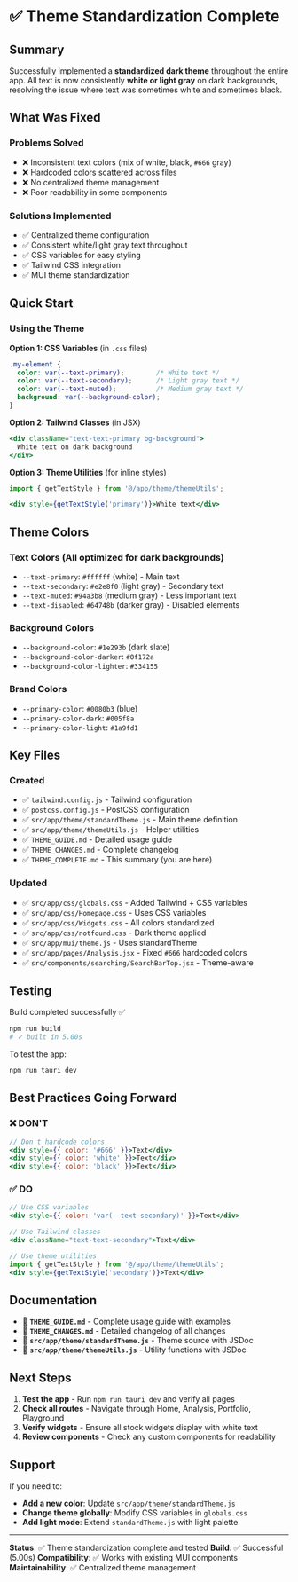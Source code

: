 # ✅ Theme Standardization Complete

## Summary
Successfully implemented a **standardized dark theme** throughout the entire app. All text is now consistently **white or light gray** on dark backgrounds, resolving the issue where text was sometimes white and sometimes black.

## What Was Fixed

### Problems Solved
- ❌ Inconsistent text colors (mix of white, black, `#666` gray)
- ❌ Hardcoded colors scattered across files
- ❌ No centralized theme management
- ❌ Poor readability in some components

### Solutions Implemented
- ✅ Centralized theme configuration
- ✅ Consistent white/light gray text throughout
- ✅ CSS variables for easy styling
- ✅ Tailwind CSS integration
- ✅ MUI theme standardization

## Quick Start

### Using the Theme

**Option 1: CSS Variables** (in `.css` files)
```css
.my-element {
  color: var(--text-primary);        /* White text */
  color: var(--text-secondary);      /* Light gray text */
  color: var(--text-muted);          /* Medium gray text */
  background: var(--background-color);
}
```

**Option 2: Tailwind Classes** (in JSX)
```jsx
<div className="text-text-primary bg-background">
  White text on dark background
</div>
```

**Option 3: Theme Utilities** (for inline styles)
```jsx
import { getTextStyle } from '@/app/theme/themeUtils';

<div style={getTextStyle('primary')}>White text</div>
```

## Theme Colors

### Text Colors (All optimized for dark backgrounds)
- `--text-primary`: `#ffffff` (white) - Main text
- `--text-secondary`: `#e2e8f0` (light gray) - Secondary text
- `--text-muted`: `#94a3b8` (medium gray) - Less important text
- `--text-disabled`: `#64748b` (darker gray) - Disabled elements

### Background Colors
- `--background-color`: `#1e293b` (dark slate)
- `--background-color-darker`: `#0f172a`
- `--background-color-lighter`: `#334155`

### Brand Colors
- `--primary-color`: `#0080b3` (blue)
- `--primary-color-dark`: `#005f8a`
- `--primary-color-light`: `#1a9fd1`

## Key Files

### Created
- ✅ `tailwind.config.js` - Tailwind configuration
- ✅ `postcss.config.js` - PostCSS configuration
- ✅ `src/app/theme/standardTheme.js` - Main theme definition
- ✅ `src/app/theme/themeUtils.js` - Helper utilities
- ✅ `THEME_GUIDE.md` - Detailed usage guide
- ✅ `THEME_CHANGES.md` - Complete changelog
- ✅ `THEME_COMPLETE.md` - This summary (you are here)

### Updated
- ✅ `src/app/css/globals.css` - Added Tailwind + CSS variables
- ✅ `src/app/css/Homepage.css` - Uses CSS variables
- ✅ `src/app/css/Widgets.css` - All colors standardized
- ✅ `src/app/css/notfound.css` - Dark theme applied
- ✅ `src/app/mui/theme.js` - Uses standardTheme
- ✅ `src/app/pages/Analysis.jsx` - Fixed `#666` hardcoded colors
- ✅ `src/components/searching/SearchBarTop.jsx` - Theme-aware

## Testing

Build completed successfully ✅
```bash
npm run build
# ✓ built in 5.00s
```

To test the app:
```bash
npm run tauri dev
```

## Best Practices Going Forward

### ❌ DON'T
```jsx
// Don't hardcode colors
<div style={{ color: '#666' }}>Text</div>
<div style={{ color: 'white' }}>Text</div>
<div style={{ color: 'black' }}>Text</div>
```

### ✅ DO
```jsx
// Use CSS variables
<div style={{ color: 'var(--text-secondary)' }}>Text</div>

// Use Tailwind classes
<div className="text-text-secondary">Text</div>

// Use theme utilities
import { getTextStyle } from '@/app/theme/themeUtils';
<div style={getTextStyle('secondary')}>Text</div>
```

## Documentation

- 📖 **`THEME_GUIDE.md`** - Complete usage guide with examples
- 📖 **`THEME_CHANGES.md`** - Detailed changelog of all changes
- 📖 **`src/app/theme/standardTheme.js`** - Theme source with JSDoc
- 📖 **`src/app/theme/themeUtils.js`** - Utility functions with JSDoc

## Next Steps

1. **Test the app** - Run `npm run tauri dev` and verify all pages
2. **Check all routes** - Navigate through Home, Analysis, Portfolio, Playground
3. **Verify widgets** - Ensure all stock widgets display with white text
4. **Review components** - Check any custom components for readability

## Support

If you need to:
- **Add a new color**: Update `src/app/theme/standardTheme.js`
- **Change theme globally**: Modify CSS variables in `globals.css`
- **Add light mode**: Extend `standardTheme.js` with light palette

---

**Status**: ✅ Theme standardization complete and tested
**Build**: ✅ Successful (5.00s)
**Compatibility**: ✅ Works with existing MUI components
**Maintainability**: ✅ Centralized theme management

